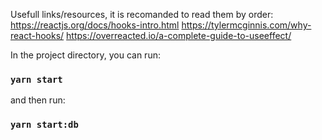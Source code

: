 Usefull links/resources, it is recomanded to read them by order:
https://reactjs.org/docs/hooks-intro.html
https://tylermcginnis.com/why-react-hooks/
https://overreacted.io/a-complete-guide-to-useeffect/

In the project directory, you can run:

### `yarn start`

and then run:

### `yarn start:db`
